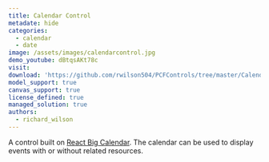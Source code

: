 ```yaml
---
title: Calendar Control
metadate: hide
categories:
  - calendar
  - date
image: /assets/images/calendarcontrol.jpg
demo_youtube: dBtqsAKt78c
visit: 
download: 'https://github.com/rwilson504/PCFControls/tree/master/Calendar'
model_support: true
canvas_support: true
license_defined: true
managed_solution: true
authors:
  - richard_wilson
---
```

A control built on <a target="_blank" href="https://github.com/jquense/react-big-calendar">React Big Calendar</a>. The calendar can be used to display events with or without related resources.
